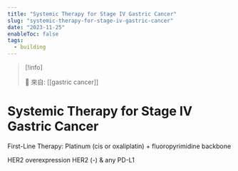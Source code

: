```yaml
---
title: "Systemic Therapy for Stage IV Gastric Cancer"
slug: "systemic-therapy-for-stage-iv-gastric-cancer"
date: "2023-11-25"
enableToc: false
tags:
  - building
---
```


> [!info]
>
> 🌱 來自: [[gastric cancer]]

# Systemic Therapy for Stage IV Gastric Cancer


First-Line Therapy: Platinum (cis or oxaliplatin) + fluoropyrimidine backbone

HER2 overexpression
HER2 (-) & any PD-L1
